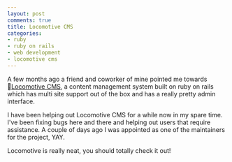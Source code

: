 ```yaml
---
layout: post
comments: true
title: Locomotive CMS
categories:
- ruby
- ruby on rails
- web development
- locomotive cms
---
```

A few months ago a friend and coworker of mine pointed me towards [Locomotive CMS](http://www.locomotivecms.com/), a content management system built on ruby on rails which has multi site
support out of the box and has a really pretty admin interface.

I have been helping out Locomotive CMS for a while now in my spare time. I've been fixing bugs here and there and helping out users that require assistance. A couple of days ago I was appointed as one of the maintainers for the project, YAY.

Locomotive is really neat, you should totally check it out!
